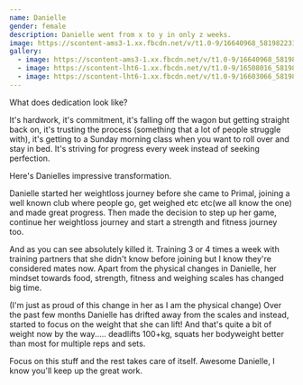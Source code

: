 ```yaml
---
name: Danielle
gender: female
description: Danielle went from x to y in only z weeks.
image: https://scontent-ams3-1.xx.fbcdn.net/v/t1.0-9/16640968_581982231990345_1164591775647015192_n.jpg?oh=607ea2b4da7d479f3259f5e81a0f2024&oe=5941B737
gallery:
  - image: https://scontent-ams3-1.xx.fbcdn.net/v/t1.0-9/16640968_581982231990345_1164591775647015192_n.jpg?oh=607ea2b4da7d479f3259f5e81a0f2024&oe=5941B737
  - image: https://scontent-lht6-1.xx.fbcdn.net/v/t1.0-9/16508016_581982228657012_6859009684078014175_n.jpg?oh=897c6c7240ce9a28ebc0967b8ecdf2e8&oe=5932A610
  - image: https://scontent-lht6-1.xx.fbcdn.net/v/t1.0-9/16603066_581982235323678_8675042748872855774_n.jpg?oh=1af5caa2c473438c8fc094166f730991&oe=594B69AB
---
```

What does dedication look like?

It's hardwork, it's commitment, it's falling off the wagon but getting straight back on, it's trusting the process (something that a lot of people struggle with), it's getting to a Sunday morning class when you want to roll over and stay in bed. It's striving for progress every week instead of seeking perfection.

Here's Danielles impressive transformation.

Danielle started her weightloss journey before she came to Primal, joining a well known club where people go, get weighed etc etc(we all know the one) and made great progress. Then made the decision to step up her game, continue her weightloss journey and start a strength and fitness journey too.

And as you can see absolutely killed it. Training 3 or 4 times a week with training partners that she didn't know before joining but I know they're considered mates now.
Apart from the physical changes in Danielle, her mindset towards food, strength, fitness and weighing scales has changed big time.

(I'm just as proud of this change in her as I am the physical change)
Over the past few months Danielle has drifted away from the scales and instead, started to focus on the weight that she can lift! And that's quite a bit of weight now by the way..... deadlifts 100+kg, squats her bodyweight better than most for multiple reps and sets.

Focus on this stuff and the rest takes care of itself.
Awesome Danielle, I know you'll keep up the great work.
